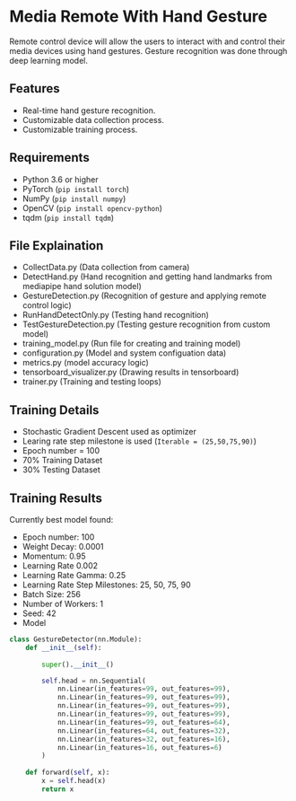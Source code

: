 # Media Remote With Hand Gesture
Remote control device will allow the users to interact with and control their media devices using hand gestures. Gesture recognition was done through deep learning model.

## Features
- Real-time hand gesture recognition.
- Customizable data collection process.
- Customizable training process.

## Requirements
- Python 3.6 or higher
- PyTorch (`pip install torch`)
- NumPy (`pip install numpy`)
- OpenCV (`pip install opencv-python`)
- tqdm (`pip install tqdm`)

## File Explaination
- CollectData.py (Data collection from camera)
- DetectHand.py (Hand recognition and getting hand landmarks from mediapipe hand solution model)
- GestureDetection.py (Recognition of gesture and applying remote control logic)
- RunHandDetectOnly.py (Testing hand recognition)
- TestGestureDetection.py (Testing gesture recognition from custom model)
- training_model.py (Run file for creating and training model)
- configuration.py (Model and system configuation data)
- metrics.py (model accuracy logic)
- tensorboard_visualizer.py (Drawing results in tensorboard)
- trainer.py (Training and testing loops)

## Training Details
- Stochastic Gradient Descent used as optimizer
- Learing rate step milestone is used (`Iterable = (25,50,75,90)`)
- Epoch number = 100
- 70% Training Dataset
- 30% Testing Dataset

## Training Results
Currently best model found:
- Epoch number: 100
- Weight Decay: 0.0001
- Momentum: 0.95
- Learning Rate 0.002
- Learning Rate Gamma: 0.25
- Learning Rate Step Milestones: 25, 50, 75, 90
- Batch Size: 256
- Number of Workers: 1
- Seed: 42
- Model
```python
class GestureDetector(nn.Module):
    def __init__(self):
        
        super().__init__()

        self.head = nn.Sequential(
            nn.Linear(in_features=99, out_features=99),
            nn.Linear(in_features=99, out_features=99),
            nn.Linear(in_features=99, out_features=99),
            nn.Linear(in_features=99, out_features=99),
            nn.Linear(in_features=99, out_features=64),
            nn.Linear(in_features=64, out_features=32),
            nn.Linear(in_features=32, out_features=16),
            nn.Linear(in_features=16, out_features=6)
        )
        
    def forward(self, x):
        x = self.head(x)
        return x
```
